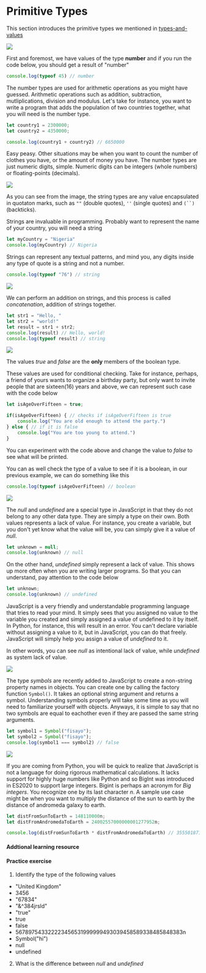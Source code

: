 # Primitive Types

This section introduces the primitive types we mentioned in [types-and-values](./types-and-values.md)

![](./images/t1.png)

First and foremost, we have values of the type **number** and if you run the code below, you should get a result of "number"
```javascript
console.log(typeof 45) // number
```
The number types are used for arithmetic operations as you might have guessed. Arithmetic operations such as addition, subtraction, mutliplications, division and modulus. Let's take for instance, you want to write a program that adds the population of two countries together, what you will need is the number type.

```javascript
let country1 = 2300000;
let country2 = 4350000;

console.log(country1 + country2) // 6650000
```

Easy peasy. Other situations may be when you want to count the number of clothes you have, or the amount of money you have. The number types are just numeric digits, simple. Numeric digits can be integers (whole numbers) or floating-points (decimals). 

![](./images/t2.jpg)

As you can see from the image, the string types are any value encapsulated in quotaton marks, such as `""` (double quotes), `''` (single quotes) and `(``)` (backticks).

Strings are invaluable in programming. Probably want to represent the name of your country, you will need a string

```javascript
let myCountry = "Nigeria"
console.log(myCountry) // Nigeria
```
Strings can represent any textual patterns, and mind you, any digits inside any type of quote is a string and not a number.

```javascript
console.log(typeof "76") // string
```
![](./images/two-people(elearningindustry.com).jpg)

We can perform an addition on strings, and this process is called *concatenation*, addition of strings together. 

```javascript
let str1 = "Hello, "
let str2 = "world!"
let result = str1 + str2;
console.log(result) // Hello, world!
console.log(typeof result) // string
```

![](./images/t3.jpg)

The values *true* and *false* are the **only** members of the boolean type.

These values are used for conditional checking. Take for instance, perhaps, a friend of yours wants to organize a birthday party, but only want to invite people that are sixteen(16) years and above, we can represent such case with the code below

```javascript
let isAgeOverFifteen = true;

if(isAgeOverFifteen) { // checks if isAgeOverFifteen is true
    console.log("You are old enough to attend the party.")
} else { // if it is false
    console.log("You are too young to attend.")
}
```
You can experiment with the code above and change the value to *false* to see what will be printed. 

You can as well check the type of a value to see if it is a boolean, in our previous example, we can do something like this

```javascript
console.log(typeof isAgeOverFifteen) // boolean
```
![](./images/t4.jpg)

The *null* and *undefined* are a special type in JavaScript in that they do not belong to any other data type. They are simply a type on their own. Both values represents a lack of value. For instance, you create a variable, but you don't yet know what the value will be, you can simply give it a value of *null*.

```javascript
let unknown = null;
console.log(unknown) // null
```
On the other hand, *undefined* simply represent a lack of value. This shows up more often when you are writing larger programs. So that you can understand, pay attention to the code below

```javascript
let unknown;
console.log(unknown) // undefined
```
JavaScript is a very friendly and understandable programming language that tries to read your mind. It simply sees that you assigned no value to the variable you created and simply assigned a value of undefined to it by itself. In Python, for instance, this will result in an error. You can't declare variable without assigning a value to it, but in JavaScript, you can do that freely. JavaScript will simply help you assign a value of *undefined* to it.

In other words, you can see *null* as intentional lack of value, while *undefined* as system lack of value.

![](./images/t5.jpg)

The type *symbols* are recently added to JavaScript to create a non-string property names in objects. You can create one by calling the factory function `Symbol()`. It takes an optional string argument and returns a symbol. Understanding symbols properly will take some time as you will need to familiarize yourself with objects. Anyways, it is simple to say that no two symbols are equal to eachother even if they are passed the same string arguments.

```javascript
let symbol1 = Symbol("fisayo");
let symbol2 = Symbol("fisayo");
console.log(symbol1 === symbol2) // false
```

![](./images/t6.jpg)

If you are coming from Python, you will be quick to realize that JavaScript is not a language for doing rigorous mathematical calculations. It lacks support for highly huge numbers like Python and so BigInt was introduced in ES2020 to support large integers. Bigint is perhaps an acronym for *Big integers*. You recognize one by its last character *n*. A sample use case might be when you want to multiply the distance of the sun to earth by the distance of andromeda galaxy to earth. 

```javascript
let distFromSunToEarth = 148110000n;
let distFromAndromedaToEarth = 24002557000000001277952n;

console.log(distFromSunToEarth * distFromAndromedaToEarth) // 3555018717270000189277470720000n
```

#### Addtional learning resource

#### Practice exercise

1. Identify the type of the following values

- "United Kingdom"
- 3456
- "67834"
- "&^384jrsld"
- "true"
- true
- false
- 567897543322223456531999999493039458589338485848383n
- Symbol("hi")
- null
- undefined

2. What is the difference between *null* and *undefined*